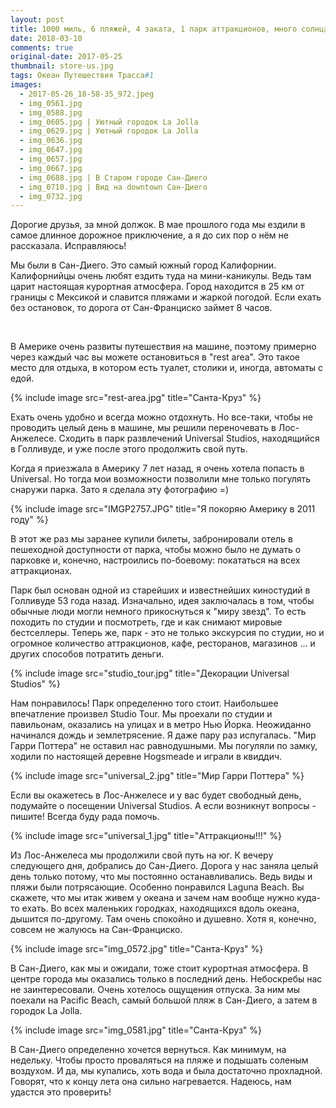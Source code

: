 ```yaml
---
layout: post
title: 1000 миль, 6 пляжей, 4 заката, 1 парк аттракционов, много солнца и неподражаемый Сан-Диего
date: 2018-03-10
comments: true
original-date: 2017-05-25
thumbnail: store-us.jpg
tags: Океан Путешествия Трасса#1
images:
  - 2017-05-26_18-58-35_972.jpeg
  - img_0561.jpg
  - img_0588.jpg
  - img_0605.jpg | Уютный городок La Jolla
  - img_0629.jpg | Уютный городок La Jolla
  - img_0636.jpg
  - img_0647.jpg
  - img_0657.jpg
  - img_0667.jpg
  - img_0688.jpg | В Старом городе Сан-Диего
  - img_0710.jpg | Вид на downtown Сан-Диего
  - img_0732.jpg
---
```


Дорогие друзья, за мной должок. В мае прошлого года мы ездили в самое длинное дорожное приключение, а я до сих пор о нём не рассказала.
Исправляюсь!

Мы были в Сан-Диего. Это самый южный город Калифорнии. Калифорнийцы очень любят ездить туда на мини-каникулы. Ведь там царит настоящая курортная атмосфера. Город находится в 25 км от границы с Мексикой и славится пляжами и жаркой погодой. Если ехать без остановок, то дорога от Сан-Франциско займет 8 часов. 
<!--separate--> 

В Америке очень развиты путешествия на машине, поэтому примерно через каждый час вы можете остановиться в "rest area". Это такое место для отдыха, в котором есть туалет, столики и, иногда, автоматы с едой.

{% include image src="rest-area.jpg" title="Санта-Круз" %}

Ехать очень удобно и всегда можно отдохнуть. Но все-таки, чтобы не проводить целый день в машине, мы решили переночевать в Лос-Анжелесе. Сходить в парк развлечений Universal Studios, находящийся в Голливуде, и уже после этого продолжить свой путь.

Когда я приезжала в Америку 7 лет назад, я очень хотела попасть в Universal. Но тогда мои возможности позволили мне только погулять снаружи парка. Зато я сделала эту фотографию =)

{% include image src="IMGP2757.JPG" title="Я покоряю Америку в 2011 году" %}

В этот же раз мы заранее купили билеты, забронировали отель в пешеходной доступности от парка, чтобы можно было не думать о парковке и, конечно, настроились по-боевому: покататься на всех аттракционах.

Парк был основан одной из старейших и известнейших киностудий в Голливуде 53 года назад. Изначально, идея заключалась в том, чтобы обычные люди могли немного прикоснуться к "миру звезд". То есть походить по студии и посмотреть, где и как снимают мировые бестселлеры.
Теперь же, парк - это не только экскурсия по студии, но и огромное количество аттракционов, кафе, ресторанов, магазинов ... и других способов потратить деньги.

{% include image src="studio_tour.jpg" title="Декорации Universal Studios" %}

Нам понравилось! Парк определенно того стоит. Наибольшее впечатление произвел Studio Tour. Мы проехали по студии и павильонам, оказались на улицах и в метро Нью Йорка. Неожиданно начинался дождь и землетрясение. Я даже пару раз испугалась. "Мир Гарри Поттера" не оставил нас равнодушными. Мы погуляли по замку, ходили по настоящей деревне Hogsmeade и играли в квиддич.

{% include image src="universal_2.jpg" title="Мир Гарри Поттера" %}

Если вы окажетесь в Лос-Анжелесе и у вас будет свободный день, подумайте о посещении Universal Studios. А если возникнут вопросы - пишите! Всегда буду рада помочь.

{% include image src="universal_1.jpg" title="Аттракционы!!!" %}

Из Лос-Анжелеса мы продолжили свой путь на юг. К вечеру следующего дня, добрались до Сан-Диего. Дорога у нас заняла целый день только потому, что мы постоянно останавливались. Ведь виды и пляжи были потрясающие. Особенно понравился Laguna Beach. Вы скажете, что мы итак живем у океана и зачем нам вообще нужно куда-то ехать. Во всех маленьких городках, находящихся вдоль океана, дышится по-другому. Там очень спокойно и душевно. Хотя я, конечно, совсем не жалуюсь на Сан-Франциско.

{% include image src="img_0572.jpg" title="Санта-Круз" %}

В Сан-Диего, как мы и ожидали, тоже стоит курортная атмосфера. В центре города мы оказались только в последний день. Небоскребы нас не заинтересовали. Очень хотелось ощущения отпуска. За ним мы поехали на Pacific Beach, самый большой пляж в Сан-Диего, а затем в городок La Jolla. 

{% include image src="img_0581.jpg" title="Санта-Круз" %}

В Сан-Диего определенно хочется вернуться. Как минимум, на недельку. Чтобы просто проваляться на пляже и подышать соленым воздухом. И да, мы купались, хоть вода и была достаточно прохладной. Говорят, что к концу лета она сильно нагревается. Надеюсь, нам удастся это проверить!
